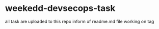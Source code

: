 # weekedd-devsecops-task
all task are uploaded to this repo inform of readme.md file
working on tag
